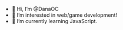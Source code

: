 - 👋 Hi, I’m @DanaOC
- 👀 I’m interested in web/game development!
- 🌱 I’m currently learning JavaScript.


<!---
DanaOC/DanaOC is a ✨ special ✨ repository because its `README.md` (this file) appears on your GitHub profile.
You can click the Preview link to take a look at your changes.
--->
